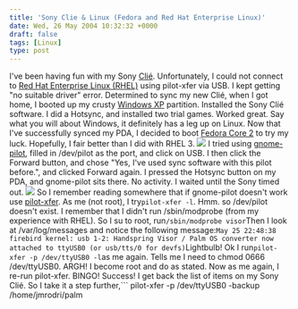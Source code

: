 ```yaml
---
title: 'Sony Clie & Linux (Fedora and Red Hat Enterprise Linux)'
date: Wed, 26 May 2004 10:32:32 +0000
draft: false
tags: [Linux]
type: post
---
```


I've been having fun with my Sony [Clié](http://jroller.com/page/jmrodri/20040524). Unfortunately, I could not connect to [Red Hat Enterprise Linux (RHEL)](http://www.redhat.com/software/rhel/) using pilot-xfer via USB. I kept getting "no suitable driver" error. Determined to sync my new Clié, when I got home, I booted up my crusty [Windows XP](http://www.microsoft.com/windowsxp/default.asp) partition. Installed the Sony Clié software. I did a Hotsync, and installed two trial games. Worked great. Say what you will about Windows, it definitely has a leg up on Linux. Now that I've successfully synced my PDA, I decided to boot [Fedora Core 2](http://fedora.redhat.com) to try my luck. Hopefully, I fair better than I did with RHEL 3. ![](http://jroller.com/resources/jmrodri/gnome-pilot.png) I tried using [gnome-pilot](http://www.gnome.org/projects/gnome-pilot/), filled in /dev/pilot as the port, and click on USB. I then click the Forward button, and chose "Yes, I've used sync software with this pilot before.", and clicked Forward again. I pressed the Hotsync button on my PDA, and gnome-pilot sits there. No activity. I waited until the Sony timed out. ![](http://jroller.com/resources/jmrodri/gnome-pilot2.png) So I remember reading somewhere that if gnome-pilot doesn't work use [pilot-xfer](http://www.tldp.org/HOWTO/PalmOS-HOWTO/pilotlink.html). As me (not root), I try```
pilot-xfer -l
```. Hmm. so /dev/pilot doesn't exist. I remember that I didn't run /sbin/modprobe (from my experience with RHEL). So I su to root, run```
/sbin/modprobe visor
```Then I look at /var/log/messages and notice the following message:```
May 25 22:48:38 firebird kernel: usb 1-2: Handspring Visor /
Palm OS converter now attached to ttyUSB0
(or usb/tts/0 for devfs)
```Lightbulb! Ok I run```
pilot-xfer -p /dev/ttyUSB0 -l
```as me again. Tells me I need to chmod 0666 /dev/ttyUSB0. ARGH! I become root and do as stated. Now as me again, I re-run pilot-xfer. BINGO! Success! I get back the list of items on my Sony Clié. So I take it a step further,```
pilot-xfer -p /dev/ttyUSB0 -backup /home/jmrodri/palm
```and I have 75 file files (.prc & .pdb). Now we're rockin' and rollin'. ![](http://jroller.com/resources/jmrodri/pilot-xfer.png) WHEW! That was tiring. Ok let's see if we can get gnome-pilot to work now that we know to use /dev/ttyUSB0. And again, it sits there. So I'm going to guess that gnome-pilot sucks :) At least pilot-xfer works. I'll keep toying around with it until I'm satisfied. In general Linux has potential, but it is still years behind Windows in usability. The fact that I had to deal with the /dev file system (which a normal user should not have to worry about) and use a command line application to sync my PDA, is beyond a regular desktop user. Hopefully, [Red Hat Desktop](http://www.redhat.com/software/rhel/desktop/) has the ability to sync with PDAs, and other consumer (and business) devices, if it hopes to unseat Windows in the enterprise.
